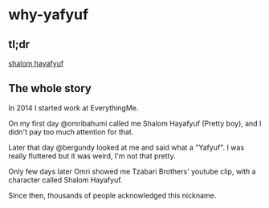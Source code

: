 # why-yafyuf

## tl;dr
[shalom hayafyuf](https://youtu.be/mk_qRtdCbXE?t=248)

## The whole story
In 2014 I started work at EverythingMe.

On my first day @omribahumi called me Shalom Hayafyuf (Pretty boy), and I didn't pay too much attention for that.

Later that day @bergundy looked at me and said what a "Yafyuf". I was really fluttered but it was weird, I'm not that pretty.

Only few days later Omri showed me Tzabari Brothers' youtube clip, with a character called Shalom Hayafyuf.

Since then, thousands of people acknowledged this nickname.
